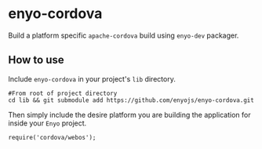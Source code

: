 enyo-cordova
============
Build a platform specific `apache-cordova` build using `enyo-dev` packager. 

How to use
----------

Include `enyo-cordova` in your project's `lib` directory.

    #From root of project directory
    cd lib && git submodule add https://github.com/enyojs/enyo-cordova.git

Then simply include the desire platform you are building the application for inside your `Enyo` project.
    
    require('cordova/webos');